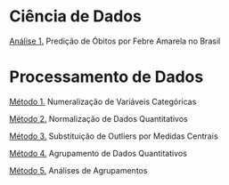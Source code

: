 # Ciência de Dados

[Análise 1.](https://github.com/alexandre11aa/notebooks/blob/main/data_science/obitos_por_fa.ipynb) Predição de Óbitos por Febre Amarela no Brasil

# Processamento de Dados

[Método 1.](https://github.com/alexandre11aa/notebooks/blob/main/data_processing/numeralizacao_de_variaveis_categoricas.ipynb) Numeralização de Variáveis Categóricas

[Método 2.](https://github.com/alexandre11aa/notebooks/blob/main/data_processing/normalizacao_de_dados.ipynb) Normalização de Dados Quantitativos

[Método 3.](https://github.com/alexandre11aa/notebooks/blob/main/data_processing/substituicao_por_medidas_centrais.ipynb) Substituição de Outliers por Medidas Centrais

[Método 4.](https://github.com/alexandre11aa/notebooks/blob/main/data_processing/agrupamento_de_dados.ipynb) Agrupamento de Dados Quantitativos

[Método 5.](https://github.com/alexandre11aa/notebooks/blob/main/data_processing/analises_de_agrupamentos.ipynb) Análises de Agrupamentos
